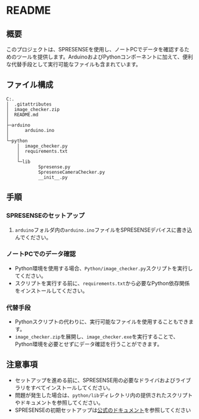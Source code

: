 # README

## 概要
このプロジェクトは、SPRESENSEを使用し、ノートPCでデータを確認するためのツールを提供します。ArduinoおよびPythonコンポーネントに加えて、便利な代替手段として実行可能なファイルも含まれています。

## ファイル構成
```
C:.
│  .gitattributes
│  image_checker.zip
│  README.md
│
├─arduino
│      arduino.ino
│
└─python
    │  image_checker.py
    │  requirements.txt
    │
    └─lib
            Spresense.py
            SpresenseCameraChecker.py
            __init__.py
```

## 手順

### SPRESENSEのセットアップ
1. `arduino`フォルダ内の`arduino.ino`ファイルをSPRESENSEデバイスに書き込んでください。

### ノートPCでのデータ確認
- Python環境を使用する場合、`Python/image_checker.py`スクリプトを実行してください。
- スクリプトを実行する前に、`requirements.txt`から必要なPython依存関係をインストールしてください。

### 代替手段
- Pythonスクリプトの代わりに、実行可能なファイルを使用することもできます。
- `image_checker.zip`を展開し、`image_checker.exe`を実行することで、Python環境を必要とせずにデータ確認を行うことができます。

## 注意事項
- セットアップを進める前に、SPRESENSE用の必要なドライバおよびライブラリをすべてインストールしてください。
- 問題が発生した場合は、`python/lib`ディレクトリ内の提供されたスクリプトやドキュメントを参照してください。
- SPRESENSEの初期セットアップは[公式のドキュメント](https://developer.sony.com/spresense/development-guides/arduino_set_up_ja.html)を参照してください
 